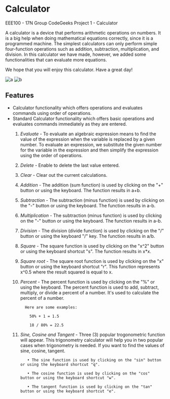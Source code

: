 # Calculator
EEE100 - 17N Group CodeGeeks Project 1 - Calculator

A calculator is a device that performs arithmetic operations on numbers. It is a big help when doing mathematical equations correctly, since it is a programmed machine. The simplest calculators can only perform simple four-function operations such as addition, subtraction, multiplication, and division. In this calculator we have made, however, we added some functionalities that can evaluate more equations. 

We hope that you will enjoy this calculator. Have a great day!

![a](https://user-images.githubusercontent.com/86279975/125078872-2f473980-e0ed-11eb-9479-d8500a9fb314.png) ![b](https://user-images.githubusercontent.com/86279975/125077809-babfcb00-e0eb-11eb-9e68-96f1381d43ff.png)




## Features
- Calculator functionality which offers operations and evaluates commands using order of operations.
- Standard Calculator functionality which offers basic operations and evaluates commands immediately as they are entered.
    1. *Evaluate*
      - To evaluate an algebraic expression means to find the value of the expression when the variable is replaced by a given number. To evaluate an expression, we substitute the given number for the variable in the expression and then simplify the expression using the order of operations.
      
    2. *Delete*
      - Enable to delete the last value entered.
      
    3. *Clear*
      - Clear out the current calculations.
      
    4. *Addition*
      - The addition (sum function) is used by clicking on the "+" button or using the keyboard. The function results in a+b.
      
    5. *Subtraction*
      - The subtraction (minus function) is used by clicking on the "-" button or using the keyboard. The function results in a-b.
      
    6. *Multiplication*
      - The subtraction (minus function) is used by clicking on the "-" button or using the keyboard. The function results in a-b.
      
    7. *Division*
      - The division (divide function) is used by clicking on the "/" button or using the keyboard "/" key. The function results in a/b.
      
    8. *Square*
      - The square function is used by clicking on the "x^2" button or using the keyboard shortcut "s". The function results in x*x.
      
    9. *Square root*
      - The square root function is used by clicking on the "x" button or using the keyboard shortcut "r". This function represents x^0.5 where the result squared is equal to x.
      
    10. *Percent*
      - The percent function is used by clicking on the "%" or using the keyboard. The percent function is used to add, subtract, multiply, or divide a percent of a number. It's used to calculate the percent of a number.
    
              Here are some examples:

                50% + 1 = 1.5

                18 / 80% = 22.5
      
    11. *Sine, Cosine and Tangent*
      - Three (3) popular trogonometric function will appear. This trigonometry calculator will help you in two popular cases when trigonometry is needed. If you want to find the values of sine, cosine, tangent.

               • The sine function is used by clicking on the "sin" button or using the keyboard shortcut "q".

               • The cosine function is used by clicking on the "cos" button or using the keyboard shortcut "w".

               • The tangent function is used by clicking on the "tan" button or using the keyboard shortcut "e".
